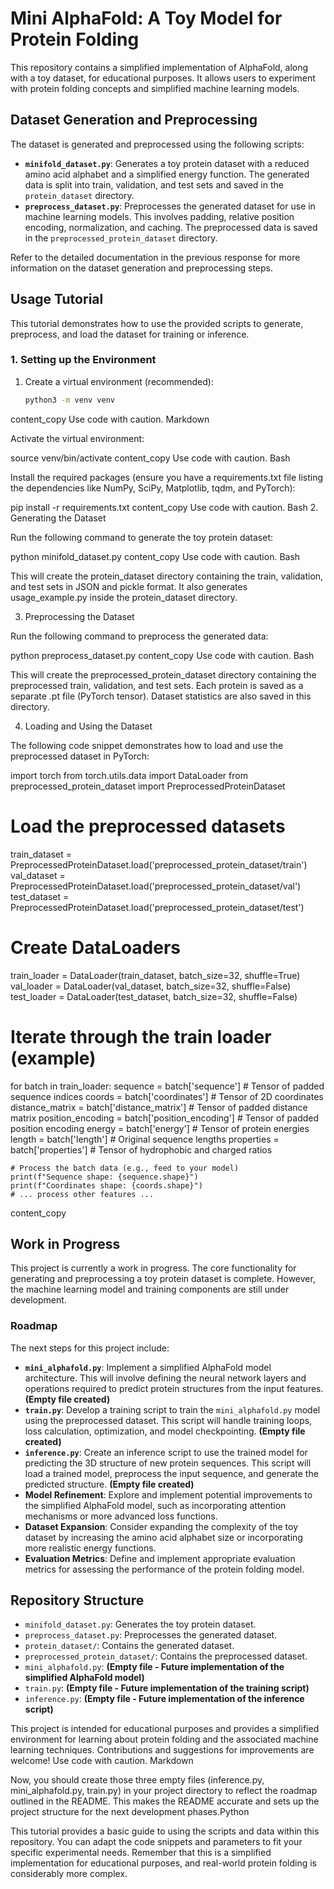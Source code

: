 # Mini AlphaFold: A Toy Model for Protein Folding

This repository contains a simplified implementation of AlphaFold, along with a toy dataset, for educational purposes.  It allows users to experiment with protein folding concepts and simplified machine learning models.

## Dataset Generation and Preprocessing

The dataset is generated and preprocessed using the following scripts:

* **`minifold_dataset.py`**:  Generates a toy protein dataset with a reduced amino acid alphabet and a simplified energy function. The generated data is split into train, validation, and test sets and saved in the `protein_dataset` directory.
* **`preprocess_dataset.py`**: Preprocesses the generated dataset for use in machine learning models. This involves padding, relative position encoding, normalization, and caching. The preprocessed data is saved in the `preprocessed_protein_dataset` directory.

Refer to the detailed documentation in the previous response for more information on the dataset generation and preprocessing steps.

## Usage Tutorial

This tutorial demonstrates how to use the provided scripts to generate, preprocess, and load the dataset for training or inference.

### 1. Setting up the Environment

1. Create a virtual environment (recommended):
   ```bash
   python3 -m venv venv
content_copy
Use code with caution.
Markdown

Activate the virtual environment:

source venv/bin/activate
content_copy
Use code with caution.
Bash

Install the required packages (ensure you have a requirements.txt file listing the dependencies like NumPy, SciPy, Matplotlib, tqdm, and PyTorch):

pip install -r requirements.txt
content_copy
Use code with caution.
Bash
2. Generating the Dataset

Run the following command to generate the toy protein dataset:

python minifold_dataset.py
content_copy
Use code with caution.
Bash

This will create the protein_dataset directory containing the train, validation, and test sets in JSON and pickle format. It also generates usage_example.py inside the protein_dataset directory.

3. Preprocessing the Dataset

Run the following command to preprocess the generated data:

python preprocess_dataset.py
content_copy
Use code with caution.
Bash

This will create the preprocessed_protein_dataset directory containing the preprocessed train, validation, and test sets. Each protein is saved as a separate .pt file (PyTorch tensor). Dataset statistics are also saved in this directory.

4. Loading and Using the Dataset

The following code snippet demonstrates how to load and use the preprocessed dataset in PyTorch:

import torch
from torch.utils.data import DataLoader
from preprocessed_protein_dataset import PreprocessedProteinDataset

# Load the preprocessed datasets
train_dataset = PreprocessedProteinDataset.load('preprocessed_protein_dataset/train')
val_dataset = PreprocessedProteinDataset.load('preprocessed_protein_dataset/val')
test_dataset = PreprocessedProteinDataset.load('preprocessed_protein_dataset/test')

# Create DataLoaders
train_loader = DataLoader(train_dataset, batch_size=32, shuffle=True)
val_loader = DataLoader(val_dataset, batch_size=32, shuffle=False)
test_loader = DataLoader(test_dataset, batch_size=32, shuffle=False)

# Iterate through the train loader (example)
for batch in train_loader:
    sequence = batch['sequence']  # Tensor of padded sequence indices
    coords = batch['coordinates'] # Tensor of 2D coordinates
    distance_matrix = batch['distance_matrix'] # Tensor of padded distance matrix
    position_encoding = batch['position_encoding'] # Tensor of padded position encoding
    energy = batch['energy']  # Tensor of protein energies
    length = batch['length'] # Original sequence lengths
    properties = batch['properties']  # Tensor of hydrophobic and charged ratios
    
    # Process the batch data (e.g., feed to your model)
    print(f"Sequence shape: {sequence.shape}")
    print(f"Coordinates shape: {coords.shape}")
    # ... process other features ...
content_copy


## Work in Progress

This project is currently a work in progress. The core functionality for generating and preprocessing a toy protein dataset is complete. However, the machine learning model and training components are still under development.

### Roadmap

The next steps for this project include:

* **`mini_alphafold.py`**: Implement a simplified AlphaFold model architecture. This will involve defining the neural network layers and operations required to predict protein structures from the input features.  **(Empty file created)**
* **`train.py`**:  Develop a training script to train the `mini_alphafold.py` model using the preprocessed dataset. This script will handle training loops, loss calculation, optimization, and model checkpointing. **(Empty file created)**
* **`inference.py`**: Create an inference script to use the trained model for predicting the 3D structure of new protein sequences. This script will load a trained model, preprocess the input sequence, and generate the predicted structure. **(Empty file created)**
* **Model Refinement**: Explore and implement potential improvements to the simplified AlphaFold model, such as incorporating attention mechanisms or more advanced loss functions.
* **Dataset Expansion**: Consider expanding the complexity of the toy dataset by increasing the amino acid alphabet size or incorporating more realistic energy functions.
* **Evaluation Metrics**: Define and implement appropriate evaluation metrics for assessing the performance of the protein folding model.


## Repository Structure

* `minifold_dataset.py`:  Generates the toy protein dataset.
* `preprocess_dataset.py`: Preprocesses the generated dataset.
* `protein_dataset/`: Contains the generated dataset.
* `preprocessed_protein_dataset/`: Contains the preprocessed dataset.
* `mini_alphafold.py`:  **(Empty file - Future implementation of the simplified AlphaFold model)**
* `train.py`: **(Empty file - Future implementation of the training script)**
* `inference.py`: **(Empty file - Future implementation of the inference script)**


This project is intended for educational purposes and provides a simplified environment for learning about protein folding and the associated machine learning techniques.  Contributions and suggestions for improvements are welcome!
Use code with caution.
Markdown

Now, you should create those three empty files (inference.py, mini_alphafold.py, train.py) in your project directory to reflect the roadmap outlined in the README. This makes the README accurate and sets up the project structure for the next development phases.Python

This tutorial provides a basic guide to using the scripts and data within this repository. You can adapt the code snippets and parameters to fit your specific experimental needs. Remember that this is a simplified implementation for educational purposes, and real-world protein folding is considerably more complex.
